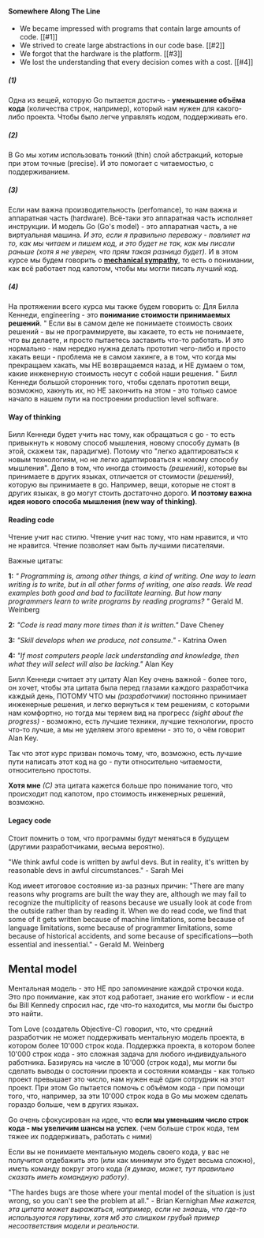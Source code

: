 #### Somewhere Along The Line
* We became impressed with programs that contain large amounts of
code. [[#1]]
* We strived to create large abstractions in our code base. [[#2]]
* We forgot that the hardware is the platform. [[#3]]
* We lost the understanding that every decision comes with a cost. [[#4]]

##### (1)
Одна из вещей, которую Go пытается достичь - **уменьшение объёма кода** (количества строк, например), который нам нужен для какого-либо проекта. Чтобы было легче управлять кодом, поддерживать его.

##### (2)
В Go мы хотим использовать тонкий (thin) слой абстракций, которые при этом точные (precise). И это помогает с читаемостью, с поддерживанием.

##### (3)
Если нам важна производительность (perfomance), то нам важна и аппаратная часть (hardware). Всё-таки это аппаратная часть исполняет инструкции. И модель Go (Go's model) - это аппаратная часть, а не виртуальная машина. *И это, если я правильно перевожу - повлияет на то, как мы читаем и пишем код, и это будет не так, как мы писали раньше (хотя я не уверен, что прям такая разница будет).*
И в этом курсе мы будем говорить о **[mechanical sympathy](https://algodma.wordpress.com/2019/11/28/%D0%BF%D0%BE%D1%87%D1%83%D0%B2%D1%81%D1%82%D0%B2%D0%BE%D0%B2%D0%B0%D1%82%D1%8C-%D0%BC%D0%B0%D1%88%D0%B8%D0%BD%D1%83/)**, то есть о понимании, как всё работает под капотом, чтобы мы могли писать лучший код.

##### (4)
На протяжении всего курса мы также будем говорить о:
Для Билла Кеннеди, engineering - это **понимание стоимости принимаемых решений**.
	"
Если вы в самом деле не понимаете стоимость своих решений - вы не программируете, вы хакаете, то есть не понимаете, что вы делаете, и просто пытаетесь заставить что-то работать. 
И это нормально - нам нередко нужна делать прототип чего-либо и просто хакать вещи - проблема не в самом хакинге, а в том, что когда мы прекращаем хакать, мы НЕ возвращаемся назад, и НЕ думаем о том, какие инженерную стоимость несут с собой наши решения.
	"
Билл Кеннеди большой сторонник того, чтобы сделать прототип вещи, возможно, хакнуть их, но НЕ закончить на этом - это только самое начало в нашем пути на построении production level software.

#### Way of thinking
Билл Кеннеди будет учить нас тому, как обращаться с go - то есть привыкнуть к новому способ мышления, новому способу думать (в этой, скажем так, парадигме). Потому что "легко адаптироваться к новым технологиям, но не легко адаптироваться к новому способу мышления".
Дело в том, что иногда стоимость *(решений)*, которые вы принимаете в других языках, отличается от стоимости *(решений)*, которую вы принимаете в go. Например, вещи, которые не стоят в других языках, в go могут стоить достаточно дорого. **И поэтому важна идея нового способа мышления (new way of thinking)**.

#### Reading code
Чтение учит нас стилю.
Чтение учит нас тому, что нам нравится, и что не нравится.
Чтение позволяет нам быть лучшими писателями.

Важные цитаты:

**1:**
*"
Programming is, among other things, a kind of writing. 
One way to learn writing is to write, but in all other forms of writing, one also reads. 
We read examples both good and bad to facilitate learning. 
But how many programmers learn to write programs by reading programs?
"* 
Gerald M. Weinberg

**2:**
*"Code is read many more times than it is written."*
Dave Cheney

**3:**
*"Skill develops when we produce, not consume."* - Katrina Owen

**4:**
*"If most computers people lack understanding and knowledge, then what they will select will also be lacking."*
Alan Key

Билл Кеннеди считает эту цитату Alan Key очень важной - более того, он хочет, чтобы эта цитата была перед глазами каждого разработчика каждый день, ПОТОМУ ЧТО мы *(разработчики)* постоянно принимает инженерные решения, и легко вернуться к тем решениям, с которыми нам комфортно, но тогда мы теряем вид на прогресс *(sight about the progress)* - возможно, есть лучшие техники, лучшие технологии, просто что-то лучше, а мы не уделяем этого времени - это то, о чём говорит Alan Key.

Так что этот курс призван помочь тому, что, возможно, есть лучшие пути написать этот код на go - пути относительно читаемости, относительно простоты.

**Хотя мне** *(С)* эта цитата кажется больше про понимание того, что происходит под капотом, про стоимость инженерных решений, возможно.

#### Legacy code
Стоит помнить о том, что программы будут меняться в будущем (другими разработчиками, весьма вероятно).

"We think awful code is written by awful devs. But in reality, it's written
by reasonable devs in awful circumstances." - Sarah Mei

Код имеет итоговое состояние из-за разных причин:
"There are many reasons why programs are built the way they are,
although we may fail to recognize the multiplicity of reasons because
we usually look at code from the outside rather than by reading it.
When we do read code, we find that some of it gets written because of
machine limitations, some because of language limitations, some
because of programmer limitations, some because of historical
accidents, and some because of specifications—both essential and
inessential." - Gerald M. Weinberg

## Mental model
Ментальная модель - это НЕ про запоминание каждой строчки кода.
Это про понимание, как этот код работает, знание его workflow - и если бы Bill Kennedy спросил нас, где что-то находится, мы могли бы быстро это найти.

Tom Love (создатель Objective-C) говорил, что, что средний разработчик не может поддерживать ментальную модель проекта, в котором более 10'000 строк кода. Поддержка проекта, в котором более 10'000 строк кода - это сложная задача для любого индивидуального работника.
	Базируясь на числе в 10'000 (строк кода), мы могли бы сделать выводы о состоянии проекта и состоянии команды - как только проект превышает это число, нам нужен ещё один сотрудник на этот проект.
При этом Go пытается помочь с объёмом кода - при помощи того, что, например, за эти 10'000 строк кода в Go мы можем сделать гораздо больше, чем в других языках.

Go очень сфокусирован на идее, что **если мы уменьшим число строк кода - мы увеличим шансы на успех**. (чем больше строк кода, тем тяжее их поддерживать, работать с ними)

Если вы не понимаете ментальную модель своего кода, у вас не получится отдебажить это (или как минимум это будет весьма сложно), иметь команду вокруг этого кода *(я думаю, может, тут правильно сказать иметь командную работу)*.

"The hardes bugs are those where your mental model of the situation is just wrong, so you can't see the problem at all." - Brian Kernighan
*Мне кажется, эта цитата может выражаться, например, если не знаешь, что где-то используются горутины, хотя мб это слишком грубый пример несоответствия модели и реальности.*
